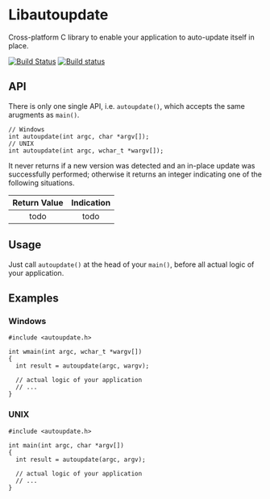 # Libautoupdate

Cross-platform C library to enable your application to auto-update itself in place.

[![Build Status](https://travis-ci.org/pmq20/libautoupdate.svg?branch=master)](https://travis-ci.org/pmq20/libautoupdate)
[![Build status](https://ci.appveyor.com/api/projects/status/sjdyfwd768lh187f/branch/master?svg=true)](https://ci.appveyor.com/project/pmq20/libautoupdate/branch/master)

## API

There is only one single API, i.e. `autoupdate()`, which accepts the same arugments as `main()`.

    // Windows
    int autoupdate(int argc, char *argv[]);
    // UNIX
    int autoupdate(int argc, wchar_t *wargv[]);

It never returns if a new version was detected and an in-place update was successfully performed;
otherwise it returns an integer indicating one of the following situations.

|  Return Value  |  Indication  |
|:--------------:|:------------:|
|      todo      |     todo     |

## Usage

Just call `autoupdate()` at the head of your `main()`,
before all actual logic of your application.

## Examples

### Windows

    #include <autoupdate.h>
    
    int wmain(int argc, wchar_t *wargv[])
    {
      int result = autoupdate(argc, wargv);

      // actual logic of your application
      // ...
    }

### UNIX

    #include <autoupdate.h>
    
    int main(int argc, char *argv[])
    {
      int result = autoupdate(argc, argv);

      // actual logic of your application
      // ...
    }
